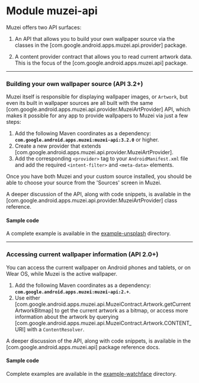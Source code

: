 
# Module muzei-api

Muzei offers two API surfaces:

1. An API that allows you to build your own wallpaper source via the classes in the
 [com.google.android.apps.muzei.api.provider] package.

2. A content provider contract that allows you to read current artwork data. This is the focus of
 the [com.google.android.apps.muzei.api] package.
-----

### Building your own wallpaper source (API 3.2+)

Muzei itself is responsible for displaying wallpaper images, or `Artwork`, but even its built
in wallpaper sources are all built with the same
[com.google.android.apps.muzei.api.provider.MuzeiArtProvider] API, which makes it possible
for any app to provide wallpapers to Muzei via just a few steps:

1. Add the following Maven coordinates as a dependency:
   **`com.google.android.apps.muzei:muzei-api:3.2.0`** or higher.
2. Create a new provider that extends
   [com.google.android.apps.muzei.api.provider.MuzeiArtProvider].
3. Add the corresponding `<provider>` tag to your `AndroidManifest.xml` file and add the required
    `<intent-filter>` and `<meta-data>` elements.

Once you have both Muzei and your custom source installed, you should be able to choose your source
from the 'Sources' screen in Muzei.

A deeper discussion of the API, along with code snippets, is available in the
[com.google.android.apps.muzei.api.provider.MuzeiArtProvider] class reference.

#### Sample code

A complete example is available in the
[example-unsplash](https://github.com/romannurik/muzei/tree/master/example-unsplash) directory.

-----

### Accessing current wallpaper information (API 2.0+)

You can access the current wallpaper on Android phones and tablets, or on Wear OS, while Muzei is
the active wallpaper.

1. Add the following Maven coordinates as a dependency:
   **`com.google.android.apps.muzei:muzei-api:2.+`**.
2. Use either
   [com.google.android.apps.muzei.api.MuzeiContract.Artwork.getCurrentArtworkBitmap]
   to get the current artwork as a bitmap, or access more information about the artwork by querying
   [com.google.android.apps.muzei.api.MuzeiContract.Artwork.CONTENT_URI]
   with a `ContentResolver`.

A deeper discussion of the API, along with code snippets, is available in the
[com.google.android.apps.muzei.api] package reference docs.

#### Sample code

Complete examples are available in the
[example-watchface](https://github.com/romannurik/muzei/tree/master/example-watchface) directory.
